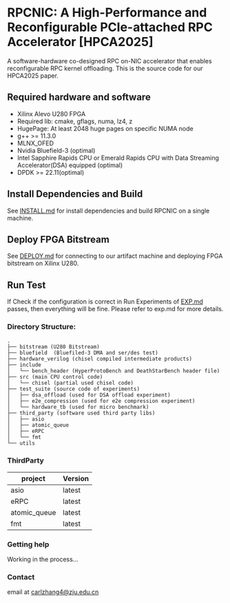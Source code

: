 # RPCNIC: A High-Performance and Reconfigurable PCIe-attached RPC Accelerator [HPCA2025]

A software-hardware co-designed RPC on-NIC accelerator that enables reconfigurable RPC kernel offloading. This is the source code for our HPCA2025 paper.



## Required hardware and software

- Xilinx Alevo U280 FPGA
- Required lib: cmake, gflags, numa, lz4, z
- HugePage: At least 2048 huge pages on specific NUMA node
- g++ >= 11.3.0
- MLNX_OFED 
- Nvidia Bluefield-3 (optimal)
- Intel Sapphire Rapids CPU or Emerald Rapids CPU with Data Streaming Accelerator(DSA) equipped (optimal)
- DPDK >= 22.11(optimal)



## Install Dependencies and Build
See [INSTALL.md](./doc/INSTALL.md) for install dependencies and build RPCNIC on a single machine.

## Deploy FPGA Bitstream
See [DEPLOY.md](./doc/DEPLOY.md) for connecting to our artifact machine and  deploying FPGA bitstream on Xilinx U280.

## Run Test
If Check if the configuration is correct in Run Experiments of [EXP.md](./doc/EXP.md) passes, then everything will be fine. Please refer to exp.md for more details.


### Directory Structure:

~~~
.
├── bitstream (U280 Bitstream)
├── bluefield  (Bluefiled-3 DMA and ser/des test)
├── hardware_verilog (chisel compiled intermediate products)
├── include
│   └── bench_header (HyperProtoBench and DeathStarBench header file)
├── src (main CPU control code)
│   └── chisel (partial used chisel code)
├── test_suite (source code of experiments)
│   ├── dsa_offload (used for DSA offload experiment)
│   ├── e2e_compression (used for e2e compression experiment)
│   └── hardware_tb (used for micro benchmark)
├── third_party (software used third party libs)
│   ├── asio
│   ├── atomic_queue
│   ├── eRPC
│   └── fmt
└── utils
~~~


### ThirdParty

| project      | Version |
| ------------ | ------- |
| asio         | latest  |
| eRPC         | latest  |
| atomic_queue | latest  |
| fmt          | latest  |



### Getting help

Working in the process...



### Contact

email at carlzhang4@zju.edu.cn
